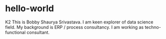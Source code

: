 # hello-world
K2
This is Bobby Shaurya Srivastava. I am keen explorer of data science field. My background is ERP / process consultancy. I am working as techno-functional consultant. 
